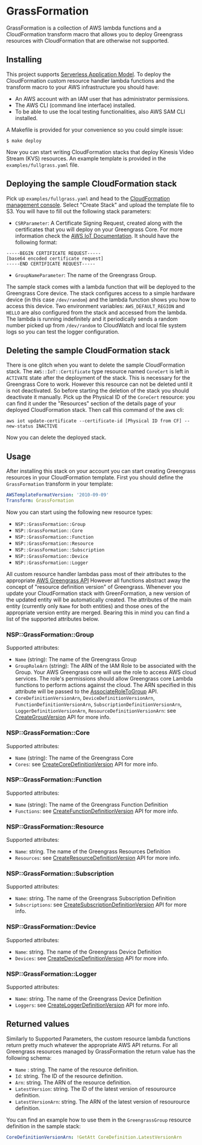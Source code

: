 # GrassFormation

GrassFormation is a collection of AWS lambda functions and a CloudFormation transform macro that allows you to deploy Greengrass resources with CloudFormation that are otherwise not supported.

## Installing

This project supports [Serverless Application Model](https://github.com/awslabs/serverless-application-model). To deploy the CloudFormation custom resource handler lambda functions and the transform macro to your AWS infrastructure you should have:
 - An AWS account with an IAM user that has administrator permissions.
 - The AWS CLI (command line interface) installed.
 - To be able to use the local testing functionalities, also AWS SAM CLI installed.

A Makefile is provided for your convenience so you could simple issue:

```
$ make deploy
```

Now you can start writing CloudFormation stacks that deploy Kinesis Video Stream (KVS) resources. An example template is provided in the `examples/fullgrass.yaml` file.

## Deploying the sample CloudFormation stack

Pick up `examples/fullgrass.yaml` and head to the [CloudFormation management console](https://console.aws.amazon.com/cloudformation/home). Select "Create Stack" and upload the template file to S3. You will have to fill out the following stack parameters:

 - `CSRParameter`: A Certificate Signing Request, created along with the certificates that you will deploy on your Greengrass Core. For more information check the [AWS IoT Documentation](https://docs.aws.amazon.com/iot/latest/apireference/API_CreateCertificateFromCsr.html). It should have the following format:

```
-----BEGIN CERTIFICATE REQUEST-----
[base64 encoded certificate request]
-----END CERTIFICATE REQUEST-----
```

 - `GroupNameParameter`: The name of the Greengrass Group.

The sample stack comes with a lambda function that will be deployed to the Greengrass Core device. The stack configures access to a simple hardware device (in this case `/dev/random`) and the lambda function shows you how to access this device. Two environment variables: `AWS_DEFAULT_REGION` and `HELLO` are also configured from the stack and accessed from the lambda. The lambda is running indefinitely and it periodically sends a random number picked up from `/dev/random` to CloudWatch and local file system logs so you can test the logger configuration.

## Deleting the sample CloudFormation stack

There is one glitch when you want to delete the sample CloudFormation stack. The `AWS::IoT::Certificate` type resource named `CoreCert` is left in `ACTIVATE` state after the deployment of the stack. This is necessary for the Greengrass Core to work. However this resource can not be deleted until it is not deactivated. So before starting the deletion of the stack you should deactivate it manually. Pick up the Physical ID of the `CoreCert` resource: you can find it under the "Resources" section of the details page of your deployed CloudFormation stack. Then call this command of the aws cli:

```shell
aws iot update-certificate --certificate-id [Physical ID from CF] --new-status INACTIVE
```

Now you can delete the deployed stack.

## Usage

After installing this stack on your account you can start creating Greengrass resources in your CloudFormation template. First you should define the `GrassFormation` transform in your template:

```yaml
AWSTemplateFormatVersion: '2010-09-09'
Transform: GrassFormation
```

Now you can start using the following new resource types:

 - `NSP::GrassFormation::Group`
 - `NSP::GrassFormation::Core`
 - `NSP::GrassFormation::Function`
 - `NSP::GrassFormation::Resource`
 - `NSP::GrassFormation::Subscription`
 - `NSP::GrassFormation::Device`
 - `NSP::GrassFormation::Logger`

All custom resource handler lambdas pass most of their attributes to the appropriate [AWS Greengrass API](https://docs.aws.amazon.com/greengrass/latest/apireference/api-actions.html) However all functions abstract away the concept of "resource definition version" of Greengrass. Whenever you update your CloudFormation stack with GreenFormation, a new version of the updated entity will be automatically created. The attributes of the main entity (currently only `Name` for both entities) and those ones of the appropriate version entity are merged. Bearing this in mind you can find a list of the supported attributes below.

### NSP::GrassFormation::Group

Supported attributes:
 - `Name` (string): The name of the Greengrass Group
 - `GroupRoleArn` (string): The ARN of the IAM Role to be associated with the Group. Your AWS Greengrass core will use the role to access AWS cloud services. The role's permissions should allow Greengrass core Lambda functions to perform actions against the cloud. The ARN specified in this attribute will be passed to the [AssociateRoleToGroup](https://docs.aws.amazon.com/greengrass/latest/apireference/associateroletogroup-put.html) API.
 - `CoreDefinitionVersionArn`, `DeviceDefinitionVersionArn`, `FunctionDefinitionVersionArn`, `SubscriptionDefinitionVersionArn`, `LoggerDefinitionVersionArn`, `ResourceDefinitionVersionArn`: see [CreateGroupVersion](https://docs.aws.amazon.com/greengrass/latest/apireference/creategroupversion-post.html) API for more info.

### NSP::GrassFormation::Core

Supported attributes:
 - `Name` (string): The name of the Greengrass Core
 - `Cores`: see [CreateCoreDefinitionVersion](https://docs.aws.amazon.com/greengrass/latest/apireference/createcoredefinitionversion-post.html) API for more info.

### NSP::GrassFormation::Function

Supported attributes:
 - `Name` (string): The name of the Greengrass Function Definition
 - `Functions`: see [CreateFunctionDefinitionVersion](https://docs.aws.amazon.com/greengrass/latest/apireference/createfunctiondefinitionversion-post.html) API for more info.

### NSP::GrassFormation::Resource

Supported attributes:
 - `Name`: string. The name of the Greengrass Resources Definition
 - `Resources`: see [CreateResourceDefinitionVersion](https://docs.aws.amazon.com/greengrass/latest/apireference/createresourcedefinitionversion-post.html) API for more info.

### NSP::GrassFormation::Subscription

Supported attributes:
 - `Name`: string. The name of the Greengrass Subscription Definition
 - `Subscriptions`: see [CreateSubscriptionDefinitionVersion](https://docs.aws.amazon.com/greengrass/latest/apireference/createsubscriptiondefinitionversion-post.html) API for more info.

### NSP::GrassFormation::Device

Supported attributes:
 - `Name`: string. The name of the Greengrass Device Definition
 - `Devices`: see [CreateDeviceDefinitionVersion](https://docs.aws.amazon.com/greengrass/latest/apireference/createdevicedefinitionversion-post.html) API for more info.

### NSP::GrassFormation::Logger

Supported attributes:
 - `Name`: string. The name of the Greengrass Device Definition
 - `Loggers`: see [CreateLoggerDefinitionVersion](https://docs.aws.amazon.com/greengrass/latest/apireference/createloggerdefinitionversion-post.html) API for more info.

## Returned values

Similarly to Supported Parameters, the custom resource lambda functions return pretty much whatever the appropriate AWS API returns. For all Greengrass resources managed by GrassFormation the return value has the following schema:

 - `Name` : string. The name of the resource definition.
 - `Id`: string. The ID of the resource definition.
 - `Arn`: string. The ARN of the resource definition.
 - `LatestVersion`: string. The ID of the latest version of resourource definition.
 - `LatestVersionArn`: string. The ARN of the latest version of resourource definition.

You can find an example how to use them in the `GreengrassGroup` resource definition in the sample stack:

```yaml
CoreDefinitionVersionArn: !GetAtt CoreDefinition.LatestVersionArn
```
